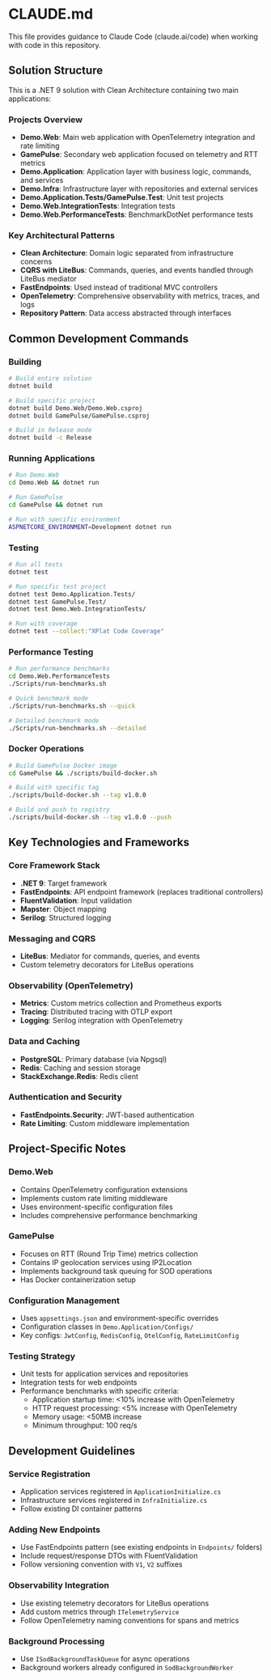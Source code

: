 # CLAUDE.md

This file provides guidance to Claude Code (claude.ai/code) when working with code in this repository.

## Solution Structure

This is a .NET 9 solution with Clean Architecture containing two main applications:

### Projects Overview
- **Demo.Web**: Main web application with OpenTelemetry integration and rate limiting
- **GamePulse**: Secondary web application focused on telemetry and RTT metrics
- **Demo.Application**: Application layer with business logic, commands, and services
- **Demo.Infra**: Infrastructure layer with repositories and external services
- **Demo.Application.Tests/GamePulse.Test**: Unit test projects
- **Demo.Web.IntegrationTests**: Integration tests
- **Demo.Web.PerformanceTests**: BenchmarkDotNet performance tests

### Key Architectural Patterns
- **Clean Architecture**: Domain logic separated from infrastructure concerns
- **CQRS with LiteBus**: Commands, queries, and events handled through LiteBus mediator
- **FastEndpoints**: Used instead of traditional MVC controllers
- **OpenTelemetry**: Comprehensive observability with metrics, traces, and logs
- **Repository Pattern**: Data access abstracted through interfaces

## Common Development Commands

### Building
```bash
# Build entire solution
dotnet build

# Build specific project
dotnet build Demo.Web/Demo.Web.csproj
dotnet build GamePulse/GamePulse.csproj

# Build in Release mode
dotnet build -c Release
```

### Running Applications
```bash
# Run Demo.Web
cd Demo.Web && dotnet run

# Run GamePulse
cd GamePulse && dotnet run

# Run with specific environment
ASPNETCORE_ENVIRONMENT=Development dotnet run
```

### Testing
```bash
# Run all tests
dotnet test

# Run specific test project
dotnet test Demo.Application.Tests/
dotnet test GamePulse.Test/
dotnet test Demo.Web.IntegrationTests/

# Run with coverage
dotnet test --collect:"XPlat Code Coverage"
```

### Performance Testing
```bash
# Run performance benchmarks
cd Demo.Web.PerformanceTests
./Scripts/run-benchmarks.sh

# Quick benchmark mode
./Scripts/run-benchmarks.sh --quick

# Detailed benchmark mode  
./Scripts/run-benchmarks.sh --detailed
```

### Docker Operations
```bash
# Build GamePulse Docker image
cd GamePulse && ./scripts/build-docker.sh

# Build with specific tag
./scripts/build-docker.sh --tag v1.0.0

# Build and push to registry
./scripts/build-docker.sh --tag v1.0.0 --push
```

## Key Technologies and Frameworks

### Core Framework Stack
- **.NET 9**: Target framework
- **FastEndpoints**: API endpoint framework (replaces traditional controllers)
- **FluentValidation**: Input validation
- **Mapster**: Object mapping
- **Serilog**: Structured logging

### Messaging and CQRS
- **LiteBus**: Mediator for commands, queries, and events
- Custom telemetry decorators for LiteBus operations

### Observability (OpenTelemetry)
- **Metrics**: Custom metrics collection and Prometheus exports
- **Tracing**: Distributed tracing with OTLP export
- **Logging**: Serilog integration with OpenTelemetry

### Data and Caching
- **PostgreSQL**: Primary database (via Npgsql)
- **Redis**: Caching and session storage
- **StackExchange.Redis**: Redis client

### Authentication and Security
- **FastEndpoints.Security**: JWT-based authentication
- **Rate Limiting**: Custom middleware implementation

## Project-Specific Notes

### Demo.Web
- Contains OpenTelemetry configuration extensions
- Implements custom rate limiting middleware
- Uses environment-specific configuration files
- Includes comprehensive performance benchmarking

### GamePulse  
- Focuses on RTT (Round Trip Time) metrics collection
- Contains IP geolocation services using IP2Location
- Implements background task queuing for SOD operations
- Has Docker containerization setup

### Configuration Management
- Uses `appsettings.json` and environment-specific overrides
- Configuration classes in `Demo.Application/Configs/`
- Key configs: `JwtConfig`, `RedisConfig`, `OtelConfig`, `RateLimitConfig`

### Testing Strategy
- Unit tests for application services and repositories
- Integration tests for web endpoints
- Performance benchmarks with specific criteria:
  - Application startup time: <10% increase with OpenTelemetry
  - HTTP request processing: <5% increase with OpenTelemetry  
  - Memory usage: <50MB increase
  - Minimum throughput: 100 req/s

## Development Guidelines

### Service Registration
- Application services registered in `ApplicationInitialize.cs`
- Infrastructure services registered in `InfraInitialize.cs`
- Follow existing DI container patterns

### Adding New Endpoints
- Use FastEndpoints pattern (see existing endpoints in `Endpoints/` folders)
- Include request/response DTOs with FluentValidation
- Follow versioning convention with `V1`, `V2` suffixes

### Observability Integration
- Use existing telemetry decorators for LiteBus operations
- Add custom metrics through `ITelemetryService`
- Follow OpenTelemetry naming conventions for spans and metrics

### Background Processing
- Use `ISodBackgroundTaskQueue` for async operations
- Background workers already configured in `SodBackgroundWorker`
